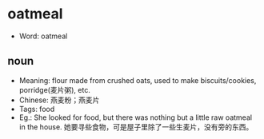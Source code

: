# oatmeal

- Word: oatmeal

## noun

- Meaning: flour made from crushed oats, used to make biscuits/cookies, porridge(麦片粥), etc.
- Chinese: 燕麦粉；燕麦片
- Tags: food
- Eg.: She looked for food, but there was nothing but a little raw oatmeal in the house. 她要寻些食物，可是屋子里除了一些生麦片，没有旁的东西。

